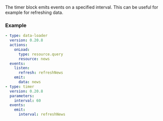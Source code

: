 The timer block emits events on a specified interval. This can be useful for example for refreshing
data.

### Example

```yaml
- type: data-loader
  version: 0.20.8
  actions:
    onLoad:
      type: resource.query
      resource: news
  events:
    listen:
      refresh: refreshNews
    emit:
      data: news
- type: timer
  version: 0.20.8
  parameters:
    interval: 60
  events:
    emit:
      interval: refreshNews
```

